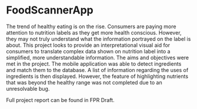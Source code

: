 # FoodScannerApp

The trend of healthy eating is on the rise. Consumers are paying more attention to nutrition labels as they get more health conscious. However, they may not truly understand what the information portrayed on the label is about.
This project looks to provide an interpretational visual aid for consumers to translate complex data shown on nutrition label into a simplified, more understandable information.
The aims and objectives were met in the project. The mobile application was able to detect ingredients and match them to the database. A list of information regarding the uses of ingredients is then displayed. However, the feature of  highlighting nutrients that was beyond the healthy range was not completed due to an unresolvable bug.

Full project report can be found in FPR Draft.
